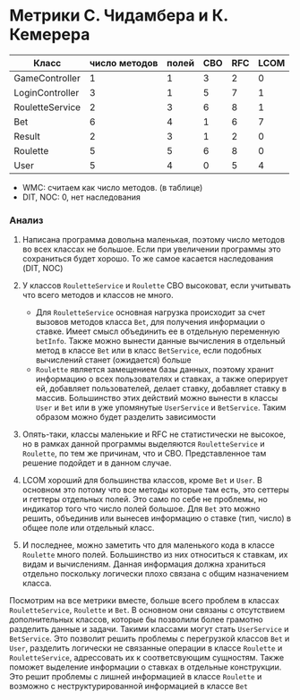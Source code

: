# Метрики С. Чидамбера и К. Кемерера

| Класс               | число методов | полей | CBO | RFC | LCOM |
|---------------------|---------------|-------|-----|-----|------|
| GameController      | 1             | 1     | 3   | 2   | 0    |
| LoginController     | 3             | 1     | 5   | 7   | 1    |
| RouletteService     | 2             | 3     | 6   | 8   | 1    |
| Bet                 | 6             | 4     | 1   | 6   | 7    |
| Result              | 2             | 3     | 1   | 2   | 0    |
| Roulette            | 5             | 5     | 6   | 8   | 0    |
| User                | 5             | 4     | 0   | 5   | 4    |

* WMC: считаем как число методов. (в таблице)
* DIT, NOC: 0, нет наследования

### Анализ
1. Написана программа довольна маленькая, поэтому число методов во всех классах не большое. Если при 
увеличении программы это сохраниться будет хорошо. То же самое касается наследования (DIT, NOC)
2. У классов `RouletteService` и `Roulette` CBO высоковат, если учитывать что всего 
методов и классов не много. 

   * Для `RouletteService` основная нагрузка происходит за счет вызовов методов класса `Bet`, 
   для получения информации о ставке. Имеет смысл объединить ее в отдельную переменную `betInfo`. Также можно 
   вынести данные вычисления в отдельный метод в классе `Bet` или в класс `BetService`, если подобных вычислений 
   станет (ожидается) больше
   * `Roulette` является замещением базы данных, поэтому хранит информацию о всех пользователях и ставках, 
   а также оперирует ей, добавляет пользователей, делает ставку, добавляет ставку в массив. Большинство этих
   действий можно вынести в классы `User` и `Bet` или в уже упомянутые `UserService` и `BetService`. Таким образом
   можно будет разделить зависимости
3. Опять-таки, классы маленькие и RFC не статистически не высокое, но в рамках данной программы выделяются
`RouletteService` и `Roulette`, по тем же причинам, что и CBO. Представленное там решение подойдет 
и в данном случае. 
4. LCOM хороший для большинства классов, кроме `Bet` и `User`. В основном это потому что все методы которые там есть, 
это сеттеры и геттеры отдельных полей. Это само по себе не проблемы, но индикатор того что число полей большое.
Для `Bet` это можно решить, объединив или вынесев информацию о ставке (тип, число) в общее поле или отдельный класс.
5. И последнее, можно заметить что для маленького кода в классе `Roulette` много полей. Большинство из них относиться 
к ставкам, их видам и вычислениям. Данная информация должна храниться отдельно поскольку логически плохо связана с 
общим назначением класса.

Посмотрим на все метрики вместе, больше всего проблем в классах `RouletteService`, `Roulette` и `Bet`. В основном
они связаны с отсутствием дополнительных классов, которые бы позволили более грамотно разделить данные и задачи.
Такими классами могут стать `UserService` и `BetService`. Это позволит решить проблемы с перегрузкой классов `Bet` и `User`, разделить логически не связанные операции в классе
`Roulette` и `RouletteService`, адрессовать их к соответсвующим сущностям. Также поможет выделение информации о ставках в отдельные
конструкции. Это решит проблемы с лишней информацией в классе `Roulette` и возможно c неструктурированной информацией в классе `Bet`





